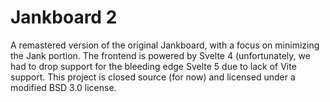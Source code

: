 # Jankboard 2

A remastered version of the original Jankboard, with a focus on minimizing the Jank portion.
The frontend is powered by Svelte 4 (unfortunately, we had to drop support for the bleeding edge Svelte 5 due to lack of Vite support.
This project is closed source (for now) and licensed under a modified BSD 3.0 license.
